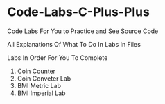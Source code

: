 # Code-Labs-C-Plus-Plus
Code Labs For You to Practice and See Source Code

All Explanations Of What To Do In Labs In Files

Labs In Order For You To Complete
1. Coin Counter 
2. Coin Conveter Lab
3. BMI Metric Lab
4. BMI Imperial Lab
